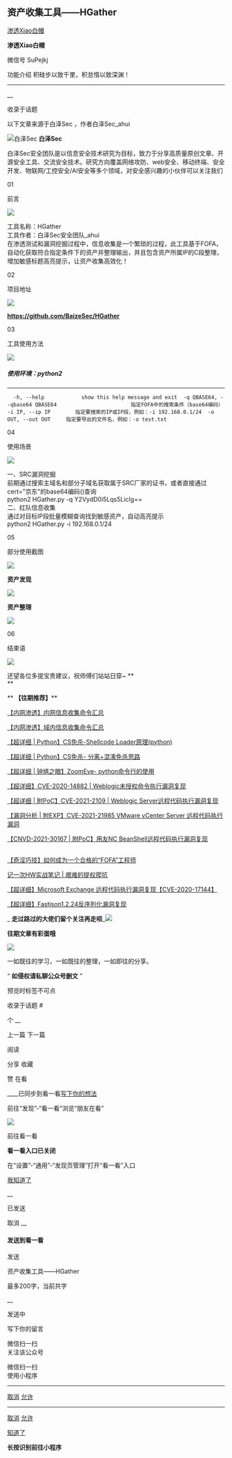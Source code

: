 ##  资产收集工具——HGather

[ 渗透Xiao白帽 ](javascript:void\(0\);)

**渗透Xiao白帽** ![]()

微信号 SuPejkj

功能介绍 积硅步以致千里，积怠惰以致深渊！

____

__

收录于话题

以下文章来源于白泽Sec ，作者白泽Sec_ahui

![白泽Sec](http://wx.qlogo.cn/mmhead/Q3auHgzwzM7gibNcIR9f4AKibySMAatib3FVgdJkvb6ksfiaVcPn3jE5ag/0)
**白泽Sec**

白泽Sec安全团队是以信息安全技术研究为目标，致力于分享高质量原创文章、开源安全工具、交流安全技术。研究方向覆盖网络攻防、web安全、移动终端、安全开发、物联网/工控安全/AI安全等多个领域，对安全感兴趣的小伙伴可以关注我们

01

前言  

![](http://hk-proxy.gitwarp.com/https://raw.githubusercontent.com/tuchuang9/tc1/refs/heads/main/public/20210806180350.png)  

  

  
  
工具名称：HGather  
工具作者：白泽Sec安全团队_ahui  
在渗透测试和漏洞挖掘过程中，信息收集是一个繁琐的过程，此工具基于FOFA，自动化获取符合指定条件下的资产并整理输出，并且包含资产所属IP的C段整理，增加敏感标题高亮提示，让资产收集高效化！  
  

  

  

02

项目地址  

![](http://hk-proxy.gitwarp.com/https://raw.githubusercontent.com/tuchuang9/tc1/refs/heads/main/public/20210806180350.png)

  

  
  
  
  

 **https://github.com/BaizeSec/HGather**  

  
  

  

  

03

工具使用方法  

![](http://hk-proxy.gitwarp.com/https://raw.githubusercontent.com/tuchuang9/tc1/refs/heads/main/public/20210806180350.png)

  

  

  
  
  
  

##### 使用环境：python2

  *   *   *   *   * 

    
    
      -h, --help            show this help message and exit  -q QBASE64, --qbase64 QBASE64                        指定FOFA中的搜索条件（base64编码）  -i IP, --ip IP        指定要搜索的IP或IP段，例如：-i 192.168.0.1/24  -o OUT, --out OUT     指定要导出的文件名，例如：-o test.txt

  

  

04

使用场景  

![](http://hk-proxy.gitwarp.com/https://raw.githubusercontent.com/tuchuang9/tc1/refs/heads/main/public/20210806180350.png)  

  

  
  
一、SRC漏洞挖掘  
前期通过搜索主域名和部分子域名获取属于SRC厂家的证书，或者直接通过cert="京东"的base64编码()查询  
python2 HGather.py -q Y2VydD0i5Lqs5LicIg==  
二、红队信息收集  
通过对目标IP段批量模糊查询找到敏感资产，自动高亮提示  
python2 HGather.py -i 192.168.0.1/24  
  

  

  

05

部分使用截图  

![](http://hk-proxy.gitwarp.com/https://raw.githubusercontent.com/tuchuang9/tc1/refs/heads/main/public/20210806180350.png)

  

  

  
  
  
  

 **资产发现**

![](http://hk-proxy.gitwarp.com/https://raw.githubusercontent.com/tuchuang9/tc1/refs/heads/main/public/20210806180353.png)

  

 **资产整理**  

![](http://hk-proxy.gitwarp.com/https://raw.githubusercontent.com/tuchuang9/tc1/refs/heads/main/public/20210806180354.png)

  

  
  

  

  

06

结束语  

![](http://hk-proxy.gitwarp.com/https://raw.githubusercontent.com/tuchuang9/tc1/refs/heads/main/public/20210806180350.png)

  

  
  
  
  

还望各位多提宝贵建议，祝师傅们站站日穿~ **  
**

  
  

 ** **【往期推荐】****  

[
【内网渗透】内网信息收集命令汇总](http://mp.weixin.qq.com/s?__biz=MzI1NTM4ODIxMw==&mid=2247485796&idx=1&sn=8e78cb0c7779307b1ae4bd1aac47c1f1&chksm=ea37f63edd407f2838e730cd958be213f995b7020ce1c5f96109216d52fa4c86780f3f34c194&scene=21#wechat_redirect)  

[【内网渗透】域内信息收集命令汇总](http://mp.weixin.qq.com/s?__biz=MzI1NTM4ODIxMw==&mid=2247485855&idx=1&sn=3730e1a1e851b299537db7f49050d483&chksm=ea37f6c5dd407fd353d848cbc5da09beee11bc41fb3482cc01d22cbc0bec7032a5e493a6bed7&scene=21#wechat_redirect)

[【超详细 | Python】CS免杀-Shellcode
Loader原理(python)](http://mp.weixin.qq.com/s?__biz=MzI1NTM4ODIxMw==&mid=2247486582&idx=1&sn=572fbe4a921366c009365c4a37f52836&chksm=ea37f32cdd407a3aea2d4c100fdc0a9941b78b3c5d6f46ba6f71e946f2c82b5118bf1829d2dc&scene=21#wechat_redirect)

[【超详细 | Python】CS免杀-
分离+混淆免杀思路](http://mp.weixin.qq.com/s?__biz=MzI1NTM4ODIxMw==&mid=2247486638&idx=1&sn=99ce07c365acec41b6c8da07692ffca9&chksm=ea37f3f4dd407ae28611d23b31c39ff1c8bc79762bfe2535f12d1b9d7a6991777b178a89b308&scene=21#wechat_redirect)  

[【超详细 | 钟馗之眼】ZoomEye-
python命令行的使用](http://mp.weixin.qq.com/s?__biz=MzI1NTM4ODIxMw==&mid=2247488453&idx=1&sn=5828a0e1a2299d3ee0215f0ed4c30bf1&chksm=ea37ec9fdd406589124c67c45487be39ed1033d88c627092cf07f6d4f14ccdb9079b38dba74d&scene=21#wechat_redirect)

[【超详细】CVE-2020-14882 |
Weblogic未授权命令执行漏洞复现](http://mp.weixin.qq.com/s?__biz=MzI1NTM4ODIxMw==&mid=2247485550&idx=1&sn=921b100fd0a7cc183e92a5d3dd07185e&chksm=ea37f734dd407e22cfee57538d53a2d3f2ebb00014c8027d0b7b80591bcf30bc5647bfaf42f8&scene=21#wechat_redirect)

[【超详细 | 附PoC】CVE-2021-2109 | Weblogic
Server远程代码执行漏洞复现](http://mp.weixin.qq.com/s?__biz=MzI1NTM4ODIxMw==&mid=2247486517&idx=1&sn=34d494bd453a9472d2b2ebf42dc7e21b&chksm=ea37f36fdd407a7977b19d7fdd74acd44862517aac91dd51a28b8debe492d54f53b6bee07aa8&scene=21#wechat_redirect)

[【漏洞分析 | 附EXP】CVE-2021-21985 VMware vCenter Server
远程代码执行漏洞](http://mp.weixin.qq.com/s?__biz=MzI1NTM4ODIxMw==&mid=2247487906&idx=1&sn=e35998115108336f8b7c6679e16d1d0a&chksm=ea37eef8dd4067ee13470391ded0f1c8e269f01bcdee4273e9f57ca8924797447f72eb2656b2&scene=21#wechat_redirect)

[【CNVD-2021-30167 | 附PoC】用友NC
BeanShell远程代码执行漏洞复现](http://mp.weixin.qq.com/s?__biz=MzI1NTM4ODIxMw==&mid=2247487897&idx=1&sn=6ab1eb2c83f164ff65084f8ba015ad60&chksm=ea37eec3dd4067d56adcb89a27478f7dbbb83b5077af14e108eca0c82168ae53ce4d1fbffabf&scene=21#wechat_redirect)  

##
[【奇淫巧技】如何成为一个合格的“FOFA”工程师](http://mp.weixin.qq.com/s?__biz=MzI1NTM4ODIxMw==&mid=2247485135&idx=1&sn=f872054b31429e244a6e56385698404a&chksm=ea37f995dd40708367700fc53cca4ce8cb490bc1fe23dd1f167d86c0d2014a0c03005af99b89&scene=21#wechat_redirect)

[记一次HW实战笔记 |
艰难的提权爬坑](http://mp.weixin.qq.com/s?__biz=MzI1NTM4ODIxMw==&mid=2247484991&idx=2&sn=5368b636aed77ce455a1e095c63651e4&chksm=ea37f965dd407073edbf27256c022645fe2c0bf8b57b38a6000e5aeb75733e10815a4028eb03&scene=21#wechat_redirect)

[【超详细】Microsoft Exchange
远程代码执行漏洞复现【CVE-2020-17144】](http://mp.weixin.qq.com/s?__biz=MzI1NTM4ODIxMw==&mid=2247485992&idx=1&sn=18741504243d11833aae7791f1acda25&chksm=ea37f572dd407c64894777bdf77e07bdfbb3ada0639ff3a19e9717e70f96b300ab437a8ed254&scene=21#wechat_redirect)

[【超详细】Fastjson1.2.24反序列化漏洞复现](http://mp.weixin.qq.com/s?__biz=MzI1NTM4ODIxMw==&mid=2247484991&idx=1&sn=1178e571dcb60adb67f00e3837da69a3&chksm=ea37f965dd4070732b9bbfa2fe51a5fe9030e116983a84cd10657aec7a310b01090512439079&scene=21#wechat_redirect)

 _
**走过路过的大佬们留个关注再走呗**_![](http://hk-proxy.gitwarp.com/https://raw.githubusercontent.com/tuchuang9/tc1/refs/heads/main/public/20210806180357.png)

 **往期文章有彩蛋哦** **![]()**  

![](http://hk-proxy.gitwarp.com/https://raw.githubusercontent.com/tuchuang9/tc1/refs/heads/main/public/20210806180358.png)

一如既往的学习，一如既往的整理，一如即往的分享。![]()  

“ **如侵权请私聊公众号删文** ”

预览时标签不可点

收录于话题 #

个 __

上一篇 下一篇

阅读

分享 收藏

赞 在看

____已同步到看一看[写下你的想法](javascript:;)

前往“发现”-“看一看”浏览“朋友在看”

![](//res.wx.qq.com/mmbizwap/zh_CN/htmledition/images/pic/appmsg/pic_like_comment55871f.png)

前往看一看

**看一看入口已关闭**

在“设置”-“通用”-“发现页管理”打开“看一看”入口

[我知道了](javascript:;)

__

已发送

取消 __

####  发送到看一看

发送

资产收集工具——HGather

最多200字，当前共字

__

发送中

写下你的留言

微信扫一扫  
关注该公众号

微信扫一扫  
使用小程序

****

[取消](javascript:void\(0\);) [允许](javascript:void\(0\);)

****

[取消](javascript:void\(0\);) [允许](javascript:void\(0\);)

[知道了](javascript:;)

**长按识别前往小程序**

![]()

